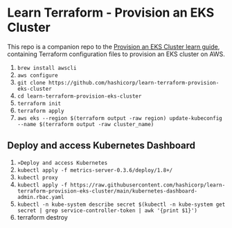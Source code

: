 # Learn Terraform - Provision an EKS Cluster

This repo is a companion repo to the [Provision an EKS Cluster learn guide](https://learn.hashicorp.com/terraform/kubernetes/provision-eks-cluster), containing
Terraform configuration files to provision an EKS cluster on AWS.

 1. `brew install awscli`
 2. `aws configure`
 3. `git clone https://github.com/hashicorp/learn-terraform-provision-eks-cluster`
 4. `cd learn-terraform-provision-eks-cluster`
 5. `terraform init`
 6. `terraform apply`
 7. `aws eks --region $(terraform output -raw region) update-kubeconfig --name $(terraform output -raw cluster_name)`

## Deploy and access Kubernetes Dashboard

1. `»Deploy and access Kubernetes `
2. `kubectl apply -f metrics-server-0.3.6/deploy/1.8+/`
3. `kubectl proxy`
4. `kubectl apply -f https://raw.githubusercontent.com/hashicorp/learn-terraform-provision-eks-cluster/main/kubernetes-dashboard-admin.rbac.yaml`
5. `kubectl -n kube-system describe secret $(kubectl -n kube-system get secret | grep service-controller-token | awk '{print $1}')`
6. terraform destroy
